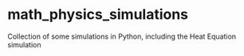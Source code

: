 # math_physics_simulations
Collection of some simulations in Python, including the Heat Equation simulation 

